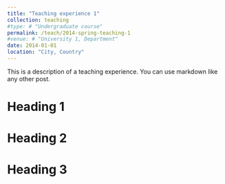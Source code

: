 ```yaml
---
title: "Teaching experience 1"
collection: teaching
#type: # "Undergraduate course"
permalink: /teach/2014-spring-teaching-1
#venue: # "University 1, Department"
date: 2014-01-01
location: "City, Country"
---
```


This is a description of a teaching experience. You can use markdown like any other post.

Heading 1
======

Heading 2
======

Heading 3
======